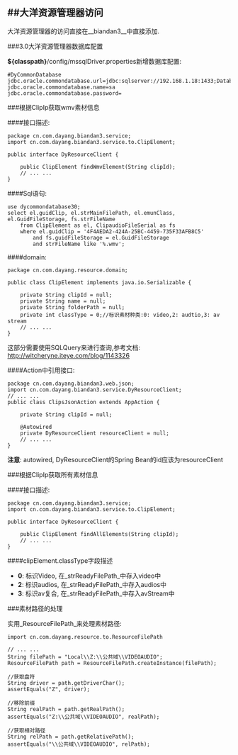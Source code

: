 ##大洋资源管理器访问 
---

大洋资源管理器的访问直接在__biandan3__中直接添加.	


###3.0大洋资源管理器数据库配置

__${classpath}__/config/mssqlDriver.properties新增数据库配置:	

	#DyCommonDatabase
	jdbc.oracle.commondatabase.url=jdbc:sqlserver://192.168.1.18:1433;DatabaseName=dycommondatabase30
	jdbc.oracle.commondatabase.name=sa
	jdbc.oracle.commondatabase.password=


###根据ClipIp获取wmv素材信息		

####接口描述:	

	package cn.com.dayang.biandan3.service;
	import cn.com.dayang.biandan3.service.to.ClipElement;

	public interface DyResourceClient {

		public ClipElement findWmvElement(String clipId);
		// ... ...
	}


####Sql语句:	
	
	use dycommondatabase30;
	select el.guidClip, el.strMainFilePath, el.emunClass, el.GuidFileStorage, fs.strFileName  
		from ClipElement as el, ClipaudioFileSerial as fs 
		where el.guidClip = '4F4AEDA2-424A-25BC-4459-735F33AFB8C5' 
			and fs.guidFileStorage = el.GuidFileStorage 
			and strFileName like '%.wmv';

####domain:

	package cn.com.dayang.resource.domain;

	public class ClipElement implements java.io.Serializable {

		private String clipId = null;
		private String name = null;
		private String folderPath = null;
		private int classType = 0;//标识素材种类:0: video,2: audtio,3: av stream
		// ... ...
	}	

<div class="info">
这部分需要使用SQLQuery来进行查询,参考文档: <br />
<a href="http://witcheryne.iteye.com/blog/1143326" target>
	http://witcheryne.iteye.com/blog/1143326
</a>	
</div>

####Action中引用接口:	

	package cn.com.dayang.biandan3.web.json;
	import cn.com.dayang.biandan3.service.DyResourceClient;
	// ... ...
	public class ClipsJsonAction extends AppAction {
		
		private String clipId = null;

		@Autowired
		private DyResourceClient resourceClient = null;
		// ... ...
	}	

<div class="notice">
<strong>注意</strong>: autowired, DyResourceClient的Spring Bean的id应该为resourceClient
</div>

###根据ClipIp获取所有素材信息	

####接口描述:	

	package cn.com.dayang.biandan3.service;
	import cn.com.dayang.biandan3.service.to.ClipElement;

	public interface DyResourceClient {

		public ClipElement findAllElements(String clipId);
		// ... ...
	}

####clipElement.classType字段描述  	

* __0__: 标识Video, 在_strReadyFilePath_中存入video中
* __2__: 标识audios, 在_strReadyFilePath_中存入audios中
* __3__: 标识av复合, 在_strReadyFilePath_中存入avStream中


###素材路径的处理

实用_ResourceFilePath_来处理素材路径:

	import cn.com.dayang.resource.to.ResourceFilePath

	// ... ...
	String filePath = "Local\\Z:\\公共域\\VIDEOAUDIO";
	ResourceFilePath path = ResourceFilePath.createInstance(filePath);

	//获取盘符
	String driver = path.getDriverChar();
	assertEquals("Z", driver);

	//移除前缀
	String realPath = path.getRealPath();
	assertEquals("Z:\\公共域\\VIDEOAUDIO", realPath);

	//获取相对路径
	String relPath = path.getRelativePath();
	assertEquals("\\公共域\\VIDEOAUDIO", relPath);	





